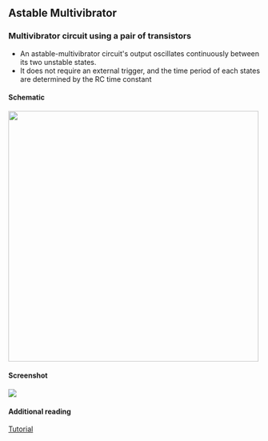 Astable Multivibrator
---
### Multivibrator circuit using a pair of transistors

* An astable-multivibrator circuit's output oscillates continuously between its two unstable states.
* It does not require an external trigger, and the time period of each states are determined by the RC time constant

#### Schematic 

<img src="https://fossasia.github.io/pslab-experiments/images/schematics/astable-multivibrator.svg" width=500 height=500>

#### Screenshot

<img src="https://fossasia.github.io/pslab-experiments/images/screenshots/astable-multivibrator.png">

#### Additional reading
[Tutorial](http://www.electronics-tutorials.ws/waveforms/astable.html)
